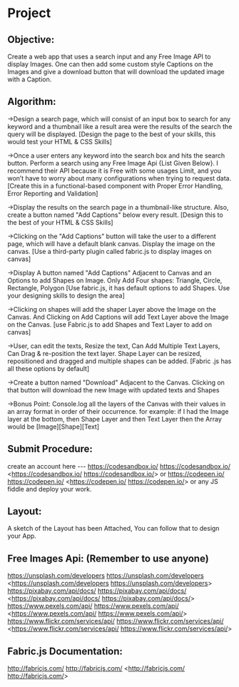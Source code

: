 #                     Project



## Objective:
Create a web app that uses a search input and any Free Image
API to display Images. One can then add some custom style Captions on
the Images and give a download button that will download the updated
image with a Caption.

## Algorithm:
->Design a search page, which will consist of an input box to search for any
keyword and a thumbnail like a result area were the results of the search
the query will be displayed.
[Design the page to the best of your skills, this would test your HTML &
CSS Skills]

->Once a user enters any keyword into the search box and hits the search
button. Perform a search using any Free Image Api {List Given Below}. I recommend their API because it is Free with some usages Limit, and you won’t have to worry about many configurations when trying to request data.
[Create this in a functional-based component with Proper Error
Handling, Error Reporting and Validation]

->Display the results on the search page in a thumbnail-like structure.
Also, create a button named "Add Captions" below every result.
[Design this to the best of your HTML & CSS Skills]

->Clicking on the "Add Captions" button will take the user to a different
page, which will have a default blank canvas. Display the image on the
canvas.
[Use a third-party plugin called fabric.js to display images on canvas]

->Display A button named "Add Captions" Adjacent to Canvas and an
Options to add Shapes on Image. Only Add Four shapes: Triangle, Circle,
Rectangle, Polygon
[Use fabric.js, it has default options to add Shapes. Use your designing
skills to design the area]

->Clicking on shapes will add the shaper Layer above the Image on the
Canvas. And Clicking on Add Captions will add Text Layer above the Image
on the Canvas.
[use Fabric.js to add Shapes and Text Layer to add on canvas]

->User, can edit the texts, Resize the text, Can Add Multiple Text
Layers, Can Drag & re-position the text layer. Shape Layer can be
resized, repositioned and dragged and multiple shapes can be added.
[Fabric .js has all these options by default]

->Create a button named "Download" Adjacent to the Canvas. Clicking on
that button will download the new Image with updated texts and Shapes

->Bonus Point: Console.log all the layers of the Canvas with their
values in an array format in order of their occurrence. for example: if I
had the Image layer at the bottom, then Shape Layer and then Text Layer then the Array would be [Image][Shape][Text]


## Submit Procedure:
create an account here ---
https://codesandbox.io/ <https://codesandbox.io/> 
<https://codesandbox.io/ <https://codesandbox.io/>> or 
https://codepen.io/ <https://codepen.io/>
<https://codepen.io/ <https://codepen.io/>> or any JS fiddle and
deploy your work.


## Layout:
A sketch of the Layout has been Attached, You can follow that to design
your App.


## Free Images Api: (Remember to use anyone)
https://unsplash.com/developers <https://unsplash.com/developers> 
<https://unsplash.com/developers <https://unsplash.com/developers>>
https://pixabay.com/api/docs/ <https://pixabay.com/api/docs/> 
<https://pixabay.com/api/docs/ <https://pixabay.com/api/docs/>>
https://www.pexels.com/api/ <https://www.pexels.com/api/> 
<https://www.pexels.com/api/ <https://www.pexels.com/api/>>
https://www.flickr.com/services/api/ 
<https://www.flickr.com/services/api/> 
<https://www.flickr.com/services/api/ 
<https://www.flickr.com/services/api/>>

## Fabric.js Documentation:
http://fabricjs.com/ <http://fabricjs.com/> <http://fabricjs.com/ 
<http://fabricjs.com/>>


